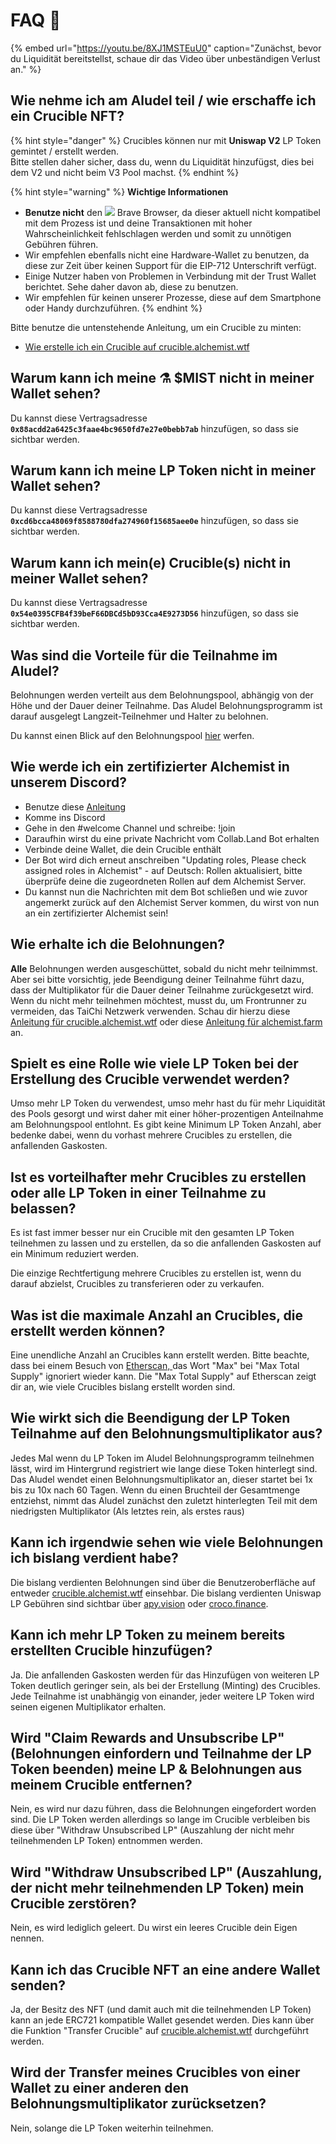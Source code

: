# FAQ 📖

{% embed url="https://youtu.be/8XJ1MSTEuU0" caption="Zunächst, bevor du Liquidität bereitstellst, schaue dir das Video über unbeständigen Verlust an." %}

## **Wie nehme ich am Aludel teil / wie erschaffe ich ein Crucible NFT?**

{% hint style="danger" %}
Crucibles können nur mit **Uniswap V2** LP Token gemintet / erstellt werden.  
Bitte stellen daher sicher, dass du, wenn du Liquidität hinzufügst, dies bei dem V2 und nicht beim V3 Pool machst.
{% endhint %}

{% hint style="warning" %}
**Wichtige Informationen**

* **Benutze nicht** den ![](../.gitbook/assets/brave.png) Brave Browser, da dieser aktuell nicht kompatibel mit dem Prozess ist und deine Transaktionen mit hoher Wahrscheinlichkeit fehlschlagen werden und somit zu unnötigen Gebühren führen.
* Wir empfehlen ebenfalls nicht eine Hardware-Wallet zu benutzen, da diese zur Zeit über keinen Support für die EIP-712 Unterschrift verfügt.
* Einige Nutzer haben von Problemen in Verbindung mit der Trust Wallet berichtet. Sehe daher davon ab, diese zu benutzen.
* Wir empfehlen für keinen unserer Prozesse, diese auf dem Smartphone oder Handy durchzuführen.
{% endhint %}

Bitte benutze die untenstehende Anleitung, um ein Crucible zu minten:

* [Wie erstelle ich ein Crucible auf crucible.alchemist.wtf](guides-crucible.alchemist.wtf/how-do-i-mint-a-crucible.md)

## **Warum kann ich meine ⚗️ $MIST nicht in meiner Wallet sehen?**

Du kannst diese Vertragsadresse **`0x88acdd2a6425c3faae4bc9650fd7e27e0bebb7ab`** hinzufügen, so dass sie sichtbar werden.

## **Warum kann ich meine LP Token nicht in meiner Wallet sehen?**

Du kannst diese Vertragsadresse **`0xcd6bcca48069f8588780dfa274960f15685aee0e`** hinzufügen, so dass sie sichtbar werden.

## **Warum kann ich mein\(e\) Crucible\(s\) nicht in meiner Wallet sehen?**

Du kannst diese Vertragsadresse **`0x54e0395CFB4f39beF66DBCd5bD93Cca4E9273D56`** hinzufügen, so dass sie sichtbar werden.

## **Was sind die Vorteile für die Teilnahme im Aludel?**

Belohnungen werden verteilt aus dem Belohnungspool, abhängig von der Höhe und der Dauer deiner Teilnahme. Das Aludel Belohnungsprogramm ist darauf ausgelegt Langzeit-Teilnehmer und Halter zu belohnen.

Du kannst einen Blick auf den Belohnungspool [hier](https://etherscan.io/address/0x04108d6e9a51bec5170f8fd953a156cf754ba541) werfen.

## **Wie werde ich ein zertifizierter Alchemist in unserem Discord?**

* Benutze diese [Anleitung](how-to-become-a-certified-alchemist-on-discord.md)
* Komme ins Discord
* Gehe in den \#welcome Channel und schreibe: !join
* Daraufhin wirst du eine private Nachricht vom Collab.Land Bot erhalten
* Verbinde deine Wallet, die dein Crucible enthält
* Der Bot wird dich erneut anschreiben "Updating roles, Please check assigned roles in Alchemist" - auf Deutsch: Rollen aktualisiert, bitte überprüfe deine die zugeordneten Rollen auf dem Alchemist Server.
* Du kannst nun die Nachrichten mit dem Bot schließen und wie zuvor angemerkt zurück auf den Alchemist Server kommen, du wirst von nun an ein zertifizierter Alchemist sein!

## **Wie erhalte ich die Belohnungen?**

**Alle** Belohnungen werden ausgeschüttet, sobald du nicht mehr teilnimmst. Aber sei bitte vorsichtig, jede Beendigung deiner Teilnahme führt dazu, dass der Multiplikator für die Dauer deiner Teilnahme zurückgesetzt wird. Wenn du nicht mehr teilnehmen möchtest, musst du, um Frontrunner zu vermeiden, das TaiChi Netzwerk verwenden. Schau dir hierzu diese [Anleitung für crucible.alchemist.wtf](guides-crucible.alchemist.wtf/claiming-rewards-and-unsubscribing-your-lp.md) oder diese [Anleitung für alchemist.farm]() an.

## **Spielt es eine Rolle wie viele LP Token bei der Erstellung des Crucible verwendet werden?**

Umso mehr LP Token du verwendest, umso mehr hast du für mehr Liquidität des Pools gesorgt und wirst daher mit einer höher-prozentigen Anteilnahme am Belohnungspool entlohnt. Es gibt keine Minimum LP Token Anzahl, aber bedenke dabei, wenn du vorhast mehrere Crucibles zu erstellen, die anfallenden Gaskosten.

## **Ist es vorteilhafter mehr Crucibles zu erstellen oder alle LP Token in einer Teilnahme zu belassen?**

Es ist fast immer besser nur ein Crucible mit den gesamten LP Token teilnehmen zu lassen und zu erstellen, da so die anfallenden Gaskosten auf ein Minimum reduziert werden.

Die einzige Rechtfertigung mehrere Crucibles zu erstellen ist, wenn du darauf abzielst, Crucibles zu transferieren oder zu verkaufen.

## **Was ist die maximale Anzahl an Crucibles, die erstellt werden können?** 

Eine unendliche Anzahl an Crucibles kann erstellt werden. Bitte beachte, dass bei einem Besuch von [Etherscan, ](https://etherscan.io/token/0x54e0395cfb4f39bef66dbcd5bd93cca4e9273d56)das Wort "Max" bei "Max Total Supply" ignoriert wieder kann. Die "Max Total Supply" auf Etherscan zeigt dir an, wie viele Crucibles bislang erstellt worden sind.

## **Wie wirkt sich die Beendigung der LP Token Teilnahme auf den Belohnungsmultiplikator aus?**

Jedes Mal wenn du LP Token im Aludel Belohnungsprogramm teilnehmen lässt, wird im Hintergrund registriert wie lange diese Token hinterlegt sind. Das Aludel wendet einen Belohnungsmultiplikator an, dieser startet bei 1x bis zu 10x nach 60 Tagen. Wenn du einen Bruchteil der Gesamtmenge entziehst, nimmt das Aludel zunächst den zuletzt hinterlegten Teil mit dem niedrigsten Multiplikator \(Als letztes rein, als erstes raus\)

## **Kann ich irgendwie sehen wie viele Belohnungen ich bislang verdient habe?**

Die bislang verdienten Belohnungen sind über die Benutzeroberfläche auf entweder [crucible.alchemist.wtf](https://crucible.alchemist.wtf/) einsehbar. Die bislang verdienten Uniswap LP Gebühren sind sichtbar über [apy.vision](https://apy.vision) oder [croco.finance](https://croco.finance).

## **Kann ich mehr LP Token zu meinem bereits erstellten Crucible hinzufügen?**

Ja. Die anfallenden Gaskosten werden für das Hinzufügen von weiteren LP Token deutlich geringer sein, als bei der Erstellung \(Minting\) des Crucibles. Jede Teilnahme ist unabhängig von einander, jeder weitere LP Token wird seinen eigenen Multiplikator erhalten.

## **Wird "Claim Rewards and Unsubscribe LP" \(Belohnungen einfordern und Teilnahme der LP Token beenden\) meine LP & Belohnungen aus meinem Crucible entfernen?**

Nein, es wird nur dazu führen, dass die Belohnungen eingefordert worden sind. Die LP Token werden allerdings so lange im Crucible verbleiben bis diese über "Withdraw Unsubscribed LP" \(Auszahlung der nicht mehr teilnehmenden LP Token\) entnommen werden.

## **Wird "Withdraw Unsubscribed LP" \(Auszahlung, der nicht mehr teilnehmenden LP Token\) mein Crucible zerstören?**

Nein, es wird lediglich geleert. Du wirst ein leeres Crucible dein Eigen nennen.

## **Kann ich das Crucible NFT an eine andere Wallet senden?**

Ja, der Besitz des NFT \(und damit auch mit die teilnehmenden LP Token\) kann an jede ERC721 kompatible Wallet gesendet werden. Dies kann über die Funktion "Transfer Crucible" auf [crucible.alchemist.wtf](https://crucible.alchemist.wtf/) durchgeführt werden. 

## **Wird der Transfer meines Crucibles von einer Wallet zu einer anderen den Belohnungsmultiplikator zurücksetzen?**

Nein, solange die LP Token weiterhin teilnehmen.

